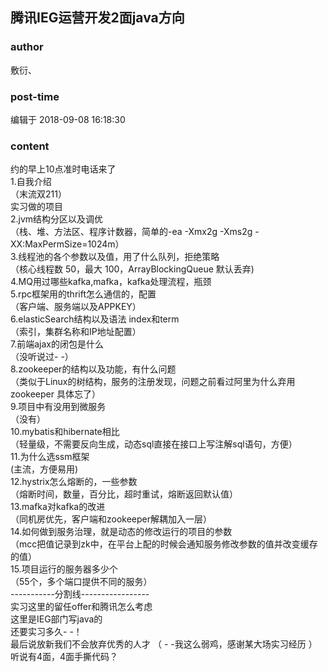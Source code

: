 ## 腾讯IEG运营开发2面java方向
### author 
敷衍、
### post-time 

编辑于  2018-09-08 16:18:30
### content 
<div class="post-topic-des nc-post-content">
 <div>
  约的早上10点准时电话来了
 </div>
 <div>
  1.自我介绍
 </div>
 <div>
  （末流双211）
 </div>
 <div>
  实习做的项目
 </div>
 <div>
  2.jvm结构分区以及调优
 </div>
 <div>
  （栈、堆、方法区、程序计数器，简单的-ea -Xmx2g -Xms2g -XX:MaxPermSize=1024m）
 </div>
 <div>
  3.线程池的各个参数以及值，用了什么队列，拒绝策略
 </div>
 <div>
  （核心线程数 50，最大 100，ArrayBlockingQueue 默认丢弃)
 </div>
 <div>
  4.MQ用过哪些kafka,mafka，kafka处理流程，瓶颈
 </div>
 <div>
  5.rpc框架用的thrift怎么通信的，配置
 </div>
 <div>
  （客户端、服务端以及APPKEY）
 </div>
 <div>
  6.elasticSearch结构以及语法 index和term
 </div>
 <div>
  （索引，集群名称和IP地址配置）
 </div>
 <div>
  7.前端ajax的闭包是什么
 </div>
 <div>
  （没听说过- -）
 </div>
 <div>
  8.zookeeper的结构以及功能，有什么问题
 </div>
 <div>
  （类似于Linux的树结构，服务的注册发现，问题之前看过阿里为什么弃用
  <span>
   zookeeper
  </span>
  具体忘了）
 </div>
 <div>
  9.项目中有没用到微服务
 </div>
 <div>
  （没有）
 </div>
 <div>
  10.mybatis和hibernate相比
 </div>
 <div>
  （轻量级，不需要反向生成，动态sql直接在接口上写注解sql语句，方便）
 </div>
 <div>
  11.为什么选ssm框架
 </div>
 <div>
  (主流，方便易用)
 </div>
 <div>
  12.hystrix怎么熔断的，一些参数
 </div>
 <div>
  （熔断时间，数量，百分比，超时重试，熔断返回默认值）
 </div>
 <div>
  13.mafka对kafka的改进
 </div>
 <div>
  （同机房优先，客户端和zookeeper解耦加入一层）
 </div>
 <div>
  14.如何做到服务治理，就是动态的修改运行的项目的参数
 </div>
 <div>
  （mcc把值记录到zk中，在平台上配的时候会通知服务修改参数的值并改变缓存的值）
 </div>
 <div>
  15.项目运行的服务器多少个
 </div>
 <div>
  （55个，多个端口提供不同的服务）
 </div>
 <div>
  -----------分割线-----------------
 </div>
 <div>
  实习这里的留任offer和腾讯怎么考虑
 </div>
 <div>
  这里是IEG部门写java的
 </div>
 <div>
  还要实习多久- -！
 </div>
 <div>
  最后说放新我们不会放弃优秀的人才 （
  <span>
   - -我这么弱鸡，感谢某大场实习经历
  </span>
  ）
 </div>
 <div>
  听说有4面，4面手撕代码？
 </div>
 <div>
  <br/>
 </div>
</div>
